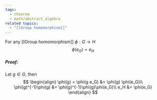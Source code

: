 ```yaml
---
tags:
  - theorem
  - math/abstract_algebra
related topics:
  - "[[Group homomorphism]]"
---
```

For any [[Group homomorphism]] $\phi:G\to H$$$
	\phi(e_G) = e_H
$$
##### Proof:
Let $g\in G$, then$$
\begin{align}
	\phi(g) = \phi(g e_G) &= \phi(g) \phi(e_G)\\
	\phi(g)^{-1}\phi(g) &= \phi(g)^{-1}\phi(g)\phi(e_G)\\
	e_H &= \phi(e_G)
\end{align}
$$